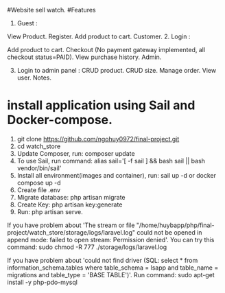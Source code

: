 #Website sell watch.
#Features
1. Guest :

  View Product.
  Register.
  Add product to cart.
  Customer.
2. Login :

  Add product to cart.
  Checkout (No payment gateway implemented, all checkout status=PAID).
  View purchase history.
  Admin.
  
3. Login to admin panel :
  CRUD product.
  CRUD size.
  Manage order.
  View user.
  Notes.
  
# install application using Sail and Docker-compose.

1. git clone https://github.com/ngohuy0972/final-project.git
2. cd watch_store
3. Update Composer, run: composer update
4. To use Sail, run command: alias sail='[ -f sail ] && bash sail || bash vendor/bin/sail'
5. Install all environment(images and container), run: sail up -d or docker compose up -d
6. Create file .env
7. Migrate database: php artisan migrate
8. Create Key: php artisan key:generate
9. Run: php artisan serve.


If you have problem about 'The stream or file "/home/huybapp/php/final-project/watch_store/storage/logs/laravel.log" could not be opened in append mode: failed to open stream: Permission denied'. You can try this command: sudo chmod -R 777 ./storage/logs/laravel.log

If you have problem about 'could not find driver (SQL: select * from information_schema.tables where table_schema = lsapp and table_name = migrations and table_type = 'BASE TABLE')'. Run command: sudo apt-get install -y php-pdo-mysql